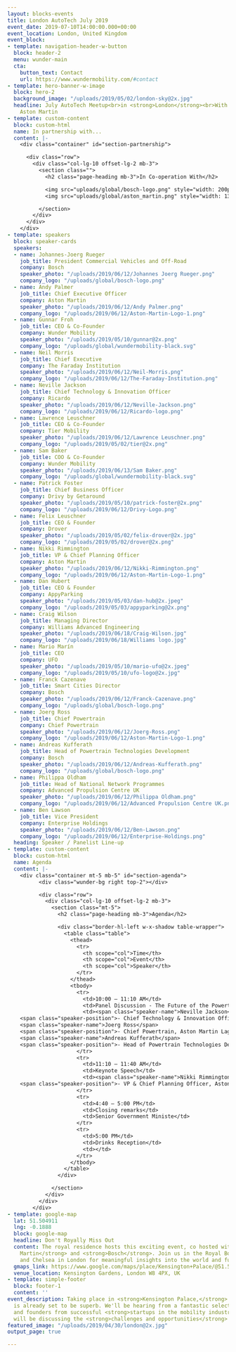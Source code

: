 ```yaml
---
layout: blocks-events
title: London AutoTech July 2019
event_date: 2019-07-10T14:00:00.000+00:00
event_location: London, United Kingdom
event_block:
- template: navigation-header-w-button
  block: header-2
  menu: wunder-main
  cta:
    button_text: Contact
    url: https://www.wundermobility.com/#contact
- template: hero-banner-w-image
  block: hero-2
  background_image: "/uploads/2019/05/02/london-sky@2x.jpg"
  headline: July AutoTech Meetup<br>in <strong>London</strong><br>With Bosch &amp;
    Aston Martin
- template: custom-content
  block: custom-html
  name: In partnership with...
  content: |-
    <div class="container" id="section-partnership">

      <div class="row">
        <div class="col-lg-10 offset-lg-2 mb-3">
          <section class="">
            <h2 class="page-heading mb-3">In Co-operation With</h2>

            <img src="uploads/global/bosch-logo.png" style="width: 200px" class="mr-4" />
            <img src="uploads/global/aston_martin.png" style="width: 130px" />

          </section>
        </div>
      </div>
    </div>
- template: speakers
  block: speaker-cards
  speakers:
  - name: Johannes-Joerg Rueger
    job_title: President Commercial Vehicles and Off-Road
    company: Bosch
    speaker_photo: "/uploads/2019/06/12/Johannes Joerg Rueger.png"
    company_logo: "/uploads/global/bosch-logo.png"
  - name: Andy Palmer
    job_title: Chief Executive Officer
    company: Aston Martin
    speaker_photo: "/uploads/2019/06/12/Andy Palmer.png"
    company_logo: "/uploads/2019/06/12/Aston-Martin-Logo-1.png"
  - name: Gunnar Froh
    job_title: CEO & Co-Founder
    company: Wunder Mobility
    speaker_photo: "/uploads/2019/05/10/gunnar@2x.png"
    company_logo: "/uploads/global/wundermobility-black.svg"
  - name: Neil Morris
    job_title: Chief Executive
    company: The Faraday Institution
    speaker_photo: "/uploads/2019/06/12/Neil-Morris.png"
    company_logo: "/uploads/2019/06/12/The-Faraday-Institution.png"
  - name: Neville Jackson
    job_title: Chief Technology & Innovation Officer
    company: Ricardo
    speaker_photo: "/uploads/2019/06/12/Neville-Jackson.png"
    company_logo: "/uploads/2019/06/12/Ricardo-logo.png"
  - name: Lawrence Leuschner
    job_title: CEO & Co-Founder
    company: Tier Mobility
    speaker_photo: "/uploads/2019/06/12/Lawrence Leuschner.png"
    company_logo: "/uploads/2019/05/02/tier@2x.png"
  - name: Sam Baker
    job_title: COO & Co-Founder
    company: Wunder Mobility
    speaker_photo: "/uploads/2019/06/13/Sam Baker.png"
    company_logo: "/uploads/global/wundermobility-black.svg"
  - name: Patrick Foster
    job_title: Chief Business Officer
    company: Drivy by Getaround
    speaker_photo: "/uploads/2019/05/10/patrick-foster@2x.png"
    company_logo: "/uploads/2019/06/12/Drivy-Logo.png"
  - name: Felix Leuschner
    job_title: CEO & Founder
    company: Drover
    speaker_photo: "/uploads/2019/05/02/felix-drover@2x.jpg"
    company_logo: "/uploads/2019/05/02/drover@2x.png"
  - name: Nikki Rimmington
    job_title: VP & Chief Planning Officer
    company: Aston Martin
    speaker_photo: "/uploads/2019/06/12/Nikki-Rimmington.png"
    company_logo: "/uploads/2019/06/12/Aston-Martin-Logo-1.png"
  - name: Dan Hubert
    job_title: CEO & Founder
    company: AppyParking
    speaker_photo: "/uploads/2019/05/03/dan-hub@2x.jpeg"
    company_logo: "/uploads/2019/05/03/appyparking@2x.png"
  - name: Craig Wilson
    job_title: Managing Director
    company: Williams Advanced Engineering
    speaker_photo: "/uploads/2019/06/18/Craig-Wilson.jpg"
    company_logo: "/uploads/2019/06/18/Williams logo.jpg"
  - name: Mario Marín
    job_title: CEO
    company: UFO
    speaker_photo: "/uploads/2019/05/10/mario-ufo@2x.jpeg"
    company_logo: "/uploads/2019/05/10/ufo-logo@2x.jpg"
  - name: Franck Cazenave
    job_title: Smart Cities Director
    company: Bosch
    speaker_photo: "/uploads/2019/06/12/Franck-Cazenave.png"
    company_logo: "/uploads/global/bosch-logo.png"
  - name: Joerg Ross
    job_title: Chief Powertrain
    company: Chief Powertrain
    speaker_photo: "/uploads/2019/06/12/Joerg-Ross.png"
    company_logo: "/uploads/2019/06/12/Aston-Martin-Logo-1.png"
  - name: Andreas Kufferath
    job_title: Head of Powertrain Technologies Development
    company: Bosch
    speaker_photo: "/uploads/2019/06/12/Andreas-Kufferath.png"
    company_logo: "/uploads/global/bosch-logo.png"
  - name: Philippa Oldham
    job_title: Head of National Network Programmes
    company: Advanced Propulsion Centre UK
    speaker_photo: "/uploads/2019/06/12/Philippa Oldham.png"
    company_logo: "/uploads/2019/06/12/Advanced Propulsion Centre UK.png"
  - name: Ben Lawson
    job_title: Vice President
    company: Enterprise Holdings
    speaker_photo: "/uploads/2019/06/12/Ben-Lawson.png"
    company_logo: "/uploads/2019/06/12/Enterprise-Holdings.png"
  heading: Speaker / Panelist Line-up
- template: custom-content
  block: custom-html
  name: Agenda
  content: |-
    <div class="container mt-5 mb-5" id="section-agenda">
          <div class="wunder-bg right top-2"></div>

          <div class="row">
            <div class="col-lg-10 offset-lg-2 mb-3">
              <section class="mt-5">
                <h2 class="page-heading mb-3">Agenda</h2>

                <div class="border-hl-left w-x-shadow table-wrapper">
                  <table class="table">
                    <thead>
                      <tr>
                        <th scope="col">Time</th>
                        <th scope="col">Event</th>
                        <th scope="col">Speaker</th>
                      </tr>
                    </thead>
                    <tbody>
                      <tr>
                        <td>10:00 – 11:10 AM</td>
                        <td>Panel Discussion - The Future of the Powertrain</td>
                        <td><span class="speaker-name">Neville Jackson</span>
    <span class="speaker-position">- Chief Technology & Innovation Officer, Ricardo</span>
    <span class="speaker-name">Joerg Ross</span>
    <span class="speaker-position">- Chief Powertrain, Aston Martin Lagonda</span>
    <span class="speaker-name">Andreas Kufferath</span>
    <span class="speaker-position">- Head of Powertrain Technologies Development, Bosch</span></td>
                      </tr>
                      <tr>
                        <td>11:10 – 11:40 AM</td>
                        <td>Keynote Speech</td>
                        <td><span class="speaker-name">Nikki Rimmington</span>
    <span class="speaker-position">- VP & Chief Planning Officer, Aston Martin Lagonda</span></td>
                      </tr>
                      <tr>
                        <td>4:40 – 5:00 PM</td>
                        <td>Closing remarks</td>
                        <td>Senior Government Ministe</td>
                      </tr>
                      <tr>
                        <td>5:00 PM</td>
                        <td>Drinks Reception</td>
                        <td></td>
                      </tr>
                    </tbody>
                  </table>
                </div>

              </section>
            </div>
          </div>
        </div>
- template: google-map
  lat: 51.504911
  lng: -0.1888
  block: google-map
  headline: Don't Royally Miss Out
  content: The royal residence hosts this exciting event, co hosted with <strong>Aston
    Martin</strong> and <strong>Bosch</strong>. Join us in the Royal Borough of Kensington
    and Chelsea in London for meaningful insights into the world and future of mobility!
  gmaps_link: https://www.google.com/maps/place/Kensington+Palace/@51.5058372,-0.1877239,15z/data=!4m2!3m1!1s0x0:0x89e65c2abc2c3f87?sa=X&ved=2ahUKEwiN5tiGxvzhAhUC_qQKHc1PBXkQ_BIwIXoECAsQCA
  venue_location: Kensington Gardens, London W8 4PX, UK
- template: simple-footer
  block: footer-1
  content: ''
event_description: Taking place in <strong>Kensington Palace,</strong> this edition
  is already set to be superb. We'll be hearing from a fantastic selection of CEOs
  and founders from successful <strong>startups in the mobility industry,</strong>  who
  will be discussing the <strong>challenges and opportunities</strong> they face.
featured_image: "/uploads/2019/04/30/london@2x.jpg"
output_page: true

---
```

